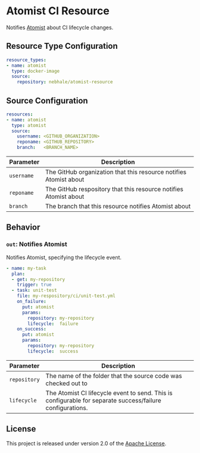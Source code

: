 # Atomist CI Resource
Notifies [Atomist][a] about CI lifecycle changes.

## Resource Type Configuration

```yaml
resource_types:
- name: atomist
  type: docker-image
  source:
    repository: nebhale/atomist-resource
```

## Source Configuration

```yaml
resources:
- name: atomist
  type: atomist
  source:
    username: <GITHUB_ORGANIZATION>
    reponame: <GITHUB_REPOSITORY>
    branch:   <BRANCH_NAME>
```

| Parameter | Description
| --------- | -----------
| `username` | The GitHub organization that this resource notifies Atomist about
| `reponame` | The GitHub respository that this resource notifies Atomist about
| `branch` | The branch that this resource notifies Atomist about

## Behavior

### `out`: Notifies Atomist
Notifies Atomist, specifying the lifecycle event.

```yaml
- name: my-task
  plan:
  - get: my-repository
    trigger: true
  - task: unit-test
    file: my-respository/ci/unit-test.yml
    on_failure:
      put: atomist
      params:
        repository: my-repository
        lifecycle:  failure
    on_success:
      put: atomist
      params:
        repository: my-repository
        lifecycle:  success
```

| Parameter | Description
| --------- | -----------
| `repository` | The name of the folder that the source code was checked out to
| `lifecycle` | The Atomist CI lifecycle event to send.  This is configurable for separate success/failure configurations.


## License
This project is released under version 2.0 of the [Apache License][l].

[a]: https://www.atomist.com
[l]: https://www.apache.org/licenses/LICENSE-2.0
